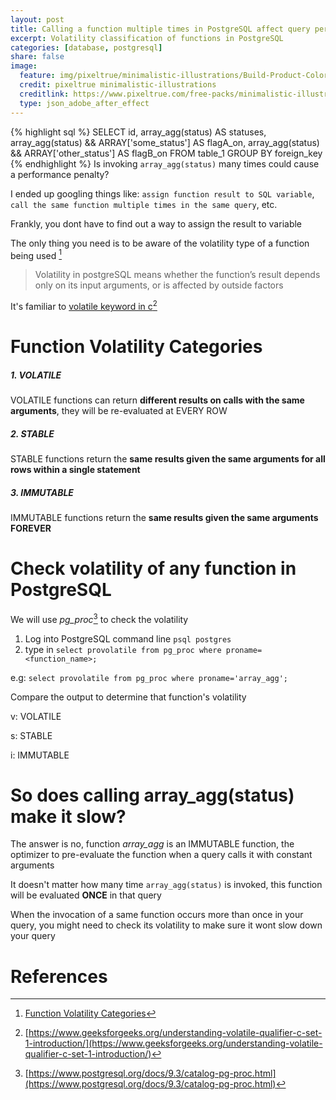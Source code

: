 ```yaml
---
layout: post
title: Calling a function multiple times in PostgreSQL affect query performance?
excerpt: Volatility classification of functions in PostgreSQL
categories: [database, postgresql]
share: false
image:
  feature: img/pixeltrue/minimalistic-illustrations/Build-Product-Colored.json
  credit: pixeltrue minimalistic-illustrations
  creditlink: https://www.pixeltrue.com/free-packs/minimalistic-illustrations#preview
  type: json_adobe_after_effect
---
```

{% highlight sql %}
  SELECT
    id,
    array_agg(status) AS statuses,
    array_agg(status) && ARRAY['some_status'] AS flagA_on,
    array_agg(status) && ARRAY['other_status'] AS flagB_on
  FROM table_1
  GROUP BY foreign_key
{% endhighlight %}
Is invoking `array_agg(status)` many times could cause a performance penalty?

I ended up googling things like: `assign function result to SQL variable`, `call the same function multiple times in the same query`, etc.

Frankly, you dont have to find out a way to assign the result to variable

The only thing you need is to be aware of the volatility type of a function being used [^1]

> Volatility in postgreSQL means whether the function’s result depends only on its input arguments, or is affected by outside factors

It's familiar to [volatile keyword in c](https://www.geeksforgeeks.org/understanding-volatile-qualifier-c-set-1-introduction/)[^2]

# Function Volatility Categories

##### 1. VOLATILE
VOLATILE functions can return **different results on calls with the same arguments**, they will be re-evaluated at EVERY ROW

##### 2. STABLE
STABLE functions return the **same results given the same arguments for all rows within a single statement**

##### 3. IMMUTABLE
IMMUTABLE functions return the **same results given the same arguments FOREVER**

# Check volatility of any function in PostgreSQL
We will use *pg_proc*[^3] to check the volatility

1. Log into PostgreSQL command line `psql postgres`
2. type in `select provolatile from pg_proc where proname=<function_name>;`

  e.g: `select provolatile from pg_proc where proname='array_agg';`

Compare the output to determine that function's volatility

v: VOLATILE

s: STABLE

i: IMMUTABLE

# So does calling array_agg(status) make it slow?
The answer is no, function *array_agg* is an IMMUTABLE function, the optimizer to pre-evaluate the function when a query calls it with constant arguments

It doesn't matter how many time `array_agg(status)` is invoked, this function will be evaluated **ONCE** in that query

When the invocation of a same function occurs more than once in your query, you might need to check its volatility to make sure it wont slow down your query

# References
[^1]: [Function Volatility Categories](https://www.postgresql.org/docs/current/xfunc-volatility.html)
[^2]: [https://www.geeksforgeeks.org/understanding-volatile-qualifier-c-set-1-introduction/](https://www.geeksforgeeks.org/understanding-volatile-qualifier-c-set-1-introduction/)
[^3]: [https://www.postgresql.org/docs/9.3/catalog-pg-proc.html](https://www.postgresql.org/docs/9.3/catalog-pg-proc.html)

